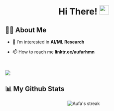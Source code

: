 <h1 align="center">Hi There! <img src="https://raw.githubusercontent.com/MartinHeinz/MartinHeinz/master/wave.gif" width="30px"></h1>

## 🙋‍♂️ About Me

- 🔭 I’m interested in **AI/ML Research** 

- 📫 How to reach me **linktr.ee/aufarhmn**

<br />

![](https://komarev.com/ghpvc/?username=aufarhmn&color=blue)

## 📊 My Github Stats

<p align="center">
    <img title="Streak Stats" alt="Aufa's streak" src="https://github-readme-streak-stats.herokuapp.com/?user=aufarhmn&theme=black-ice&hide_border=true&stroke=0000&background=060A0CD0"/>
    </a>
<br/>
</p>